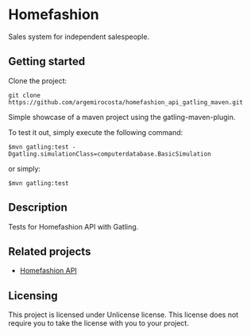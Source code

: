 # Homefashion

Sales system for independent salespeople. 

## Getting started

Clone the project:

```shell
git clone https://github.com/argemirocosta/homefashion_api_gatling_maven.git
```

Simple showcase of a maven project using the gatling-maven-plugin.

To test it out, simply execute the following command:

    $mvn gatling:test -Dgatling.simulationClass=computerdatabase.BasicSimulation

or simply:

    $mvn gatling:test

## Description

Tests for Homefashion API with Gatling.

## Related projects

- [Homefashion API](https://github.com/argemirocosta/homefashion_api)

## Licensing

This project is licensed under Unlicense license. This license does not require
you to take the license with you to your project.
